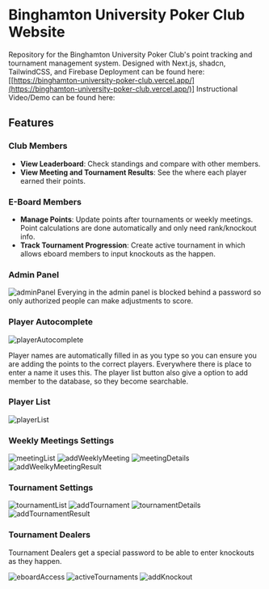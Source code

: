 # Binghamton University Poker Club Website

Repository for the Binghamton University Poker Club's point tracking and tournament management system.
Designed with Next.js, shadcn, TailwindCSS, and Firebase
Deployment can be found here: [[https://binghamton-university-poker-club.vercel.app/](https://binghamton-university-poker-club.vercel.app/)]
Instructional Video/Demo can be found here:

## Features

### Club Members
- **View Leaderboard**: Check standings and compare with other members.
- **View Meeting and Tournament Results**: See the where each player earned their points.

### E-Board Members
- **Manage Points**: Update points after tournaments or weekly meetings. Point calculations are done automatically and only need rank/knockout info.
- **Track Tournament Progression**: Create active tournament in which allows eboard members to input knockouts as the happen.

### Admin Panel
![adminPanel](readme-img/edit-options.png)
Everying in the admin panel is blocked behind a password so only authorized people can make adjustments to score.

### Player Autocomplete
![playerAutocomplete](readme-img/player-autocomplete.png)

Player names are automatically filled in as you type so you can ensure you are adding the points to the correct players.
Everywhere there is place to enter a name it uses this.
The player list button also give a option to add member to the database, so they become searchable.

### Player List
![playerList](readme-img/player-list.png)

### Weekly Meetings Settings
![meetingList](readme-img/meeting-list.png)
![addWeeklyMeeting](readme-img/add-weekly-meeting.png)
![meetingDetails](readme-img/meeting-details.png)
![addWeelkyMeetingResult](readme-img/add-new-meeting-result.png)

### Tournament Settings
![tournamentList](readme-img/tournament-list.png)
![addTournament](readme-img/create-new-tournament.png)
![tournamentDetails](readme-img/tournament-details.png)
![addTournamentResult](readme-img/add-tournament-result.png)

### Tournament Dealers
Tournament Dealers get a special password to be able to enter knockouts as they happen.

![eboardAccess](readme-img/eboard-access.png)
![activeTournaments](readme-img/active-tournaments.png)
![addKnockout](readme-img/add-knockout.png)